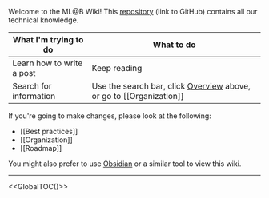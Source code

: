Welcome to the ML@B Wiki! This [repository](https://github.com/mlberkeley/wiki) (link to GitHub) contains all our technical knowledge. 

|What I'm trying to do|What to do|
|---------------------|----------|
|Learn how to write a post|Keep reading|
|Search for information|Use the search bar, click [Overview](./gollum/overview) above, or go to [[Organization]]|

If you're going to make changes, please look at the following:

- [[Best practices]]
- [[Organization]]
- [[Roadmap]]

You might also prefer to use [Obsidian](https://obsidian.md) or a similar tool to view this wiki.

---

<<GlobalTOC()>>